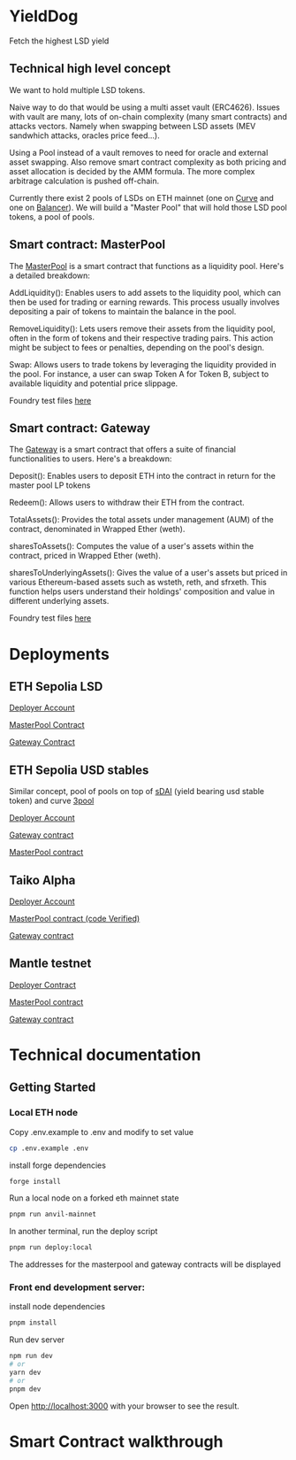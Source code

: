 # YieldDog
Fetch the highest LSD yield

## Technical high level concept

We want to hold multiple LSD tokens.

Naive way to do that would be using a multi asset vault (ERC4626). Issues with vault are many, lots of on-chain complexity (many smart contracts) and attacks vectors. Namely when swapping between LSD assets (MEV sandwhich attacks, oracles price feed...).

Using a Pool instead of a vault removes to need for oracle and external asset swapping. Also remove smart contract complexity as both pricing and asset allocation is decided by the AMM formula. The more complex arbitrage calculation is pushed off-chain.

Currently there exist 2 pools of LSDs on ETH mainnet (one on [Curve](https://curve.fi/#/ethereum/pools/factory-tricrypto-14/deposit) and one on [Balancer](https://app.balancer.fi/#/ethereum/pool/0x42ed016f826165c2e5976fe5bc3df540c5ad0af700000000000000000000058b)). We will build a "Master Pool" that will hold those LSD pool tokens, a pool of pools.

## Smart contract: MasterPool

The [MasterPool](https://github.com/amadeobrands/YieldDog/blob/main/src/MasterPool.sol) is a smart contract that functions as a liquidity pool. Here's a detailed breakdown:

AddLiquidity(): Enables users to add assets to the liquidity pool, which can then be used for trading or earning rewards. This process usually involves depositing a pair of tokens to maintain the balance in the pool.

RemoveLiquidity(): Lets users remove their assets from the liquidity pool, often in the form of tokens and their respective trading pairs. This action might be subject to fees or penalties, depending on the pool's design.

Swap: Allows users to trade tokens by leveraging the liquidity provided in the pool. For instance, a user can swap Token A for Token B, subject to available liquidity and potential price slippage.

Foundry test files [here](https://github.com/amadeobrands/YieldDog/blob/main/src/MasterPool.t.sol)

## Smart contract: Gateway

The [Gateway](https://github.com/amadeobrands/YieldDog/blob/main/src/Gateway.sol)  is a smart contract that offers a suite of financial functionalities to users. Here's a breakdown:

Deposit(): Enables users to deposit ETH into the contract in return for the master pool LP tokens

Redeem(): Allows users to withdraw their ETH from the contract.

TotalAssets(): Provides the total assets under management (AUM) of the contract, denominated in Wrapped Ether (weth).

sharesToAssets(): Computes the value of a user's assets within the contract, priced in Wrapped Ether (weth).

sharesToUnderlyingAssets(): Gives the value of a user's assets but priced in various Ethereum-based assets such as wsteth, reth, and sfrxeth. This function helps users understand their holdings' composition and value in different underlying assets.

Foundry test files [here](https://github.com/amadeobrands/YieldDog/blob/main/src/Gateway.t.sol)

# Deployments

## ETH Sepolia LSD

[Deployer Account](https://sepolia.etherscan.io/address/0x792bb625685c772928ad57bdd304ab2124ee013a)

[MasterPool Contract](https://sepolia.etherscan.io/address/0xb8f65b0f4290a452527ccfc95b8cb8c53fbc3f0a#code)

[Gateway Contract](https://sepolia.etherscan.io/address/0xfb5e3a3b77324d75ac223d0d1acd14957abe369e#code)

## ETH Sepolia USD stables

Similar concept, pool of pools on top of [sDAI](https://app.sparkprotocol.io/sdai/) (yield bearing usd stable token) and curve [3pool](https://curve.fi/#/ethereum/pools/3pool/deposit)

[Deployer Account](https://sepolia.etherscan.io/address/0x792bb625685c772928ad57bdd304ab2124ee013a)

[Gateway contract](https://sepolia.etherscan.io/address/0x338E8c220EF8146920b0066285311F72203169A2#code)

[MasterPool contract](https://sepolia.etherscan.io/address/0x2dd6f9265f6f3c72008c8d5ebbe754cf80f3129a#code)

## Taiko Alpha

[Deployer Account](https://explorer.test.taiko.xyz/address/0x792bb625685c772928Ad57bDD304AB2124EE013A)

[MasterPool contract (code Verified)](https://explorer.test.taiko.xyz/address/0x9bC34fb3F29FbeeeCD7D78B807A659b374Ed7fB7/contracts#address-tabs)

[Gateway contract](https://explorer.test.taiko.xyz/tx/0x447a88ba18a2859888f77e30cae0aeb706a588a71b2653c1cb29d3d5c7c43d87)

## Mantle testnet

[Deployer Contract](https://explorer.testnet.mantle.xyz/address/0x792bb625685c772928Ad57bDD304AB2124EE013A)

[MasterPool contract](https://explorer.testnet.mantle.xyz/tx/0x01880ebe823e068b6d74b7f741466638e3eeb55eba3077859e9afa55a6b41540)

[Gateway contract](https://explorer.testnet.mantle.xyz/tx/0x16a46197218072116351f2d015e8c21fbb8897fb155ff2f62c98f519ff48f6c5)

# Technical documentation

## Getting Started

### Local ETH node

Copy .env.example to .env and modify to set value

```bash
cp .env.example .env
```

install forge dependencies

```bash
forge install
```

Run a local node on a forked eth mainnet state

```bash
pnpm run anvil-mainnet
```

In another terminal, run the deploy script

```bash
pnpm run deploy:local
```

The addresses for the masterpool and gateway contracts will be displayed

### Front end development server:

install node dependencies

```bash
pnpm install
```

Run dev server

```bash
npm run dev
# or
yarn dev
# or
pnpm dev
```

Open [http://localhost:3000](http://localhost:3000) with your browser to see the result.

# Smart Contract walkthrough

